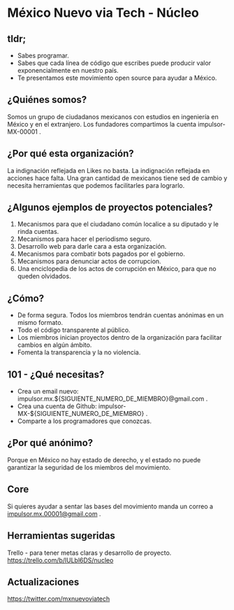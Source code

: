 # México Nuevo via Tech - Núcleo

## tldr;

- Sabes programar.
- Sabes que cada línea de código que escribes puede producir valor exponencialmente en nuestro país.
- Te presentamos este movimiento open source para ayudar a México.

## ¿Quiénes somos?

Somos un grupo de ciudadanos mexicanos con estudios en ingeniería en México y en el extranjero. Los fundadores compartimos la cuenta impulsor-MX-00001 .

## ¿Por qué esta organización?

La indignación reflejada en Likes no basta. 
La indignación reflejada en acciones hace falta.
Una gran cantidad de mexicanos tiene sed de cambio y necesita herramientas que podemos facilitarles para lograrlo.

## ¿Algunos ejemplos de proyectos potenciales?

1. Mecanismos para que el ciudadano común localice a su diputado y le rinda cuentas.
2. Mecanismos para hacer el periodismo seguro.
3. Desarrollo web para darle cara a esta organización.
4. Mecanismos para combatir bots pagados por el gobierno.
5. Mecanismos para denunciar actos de corrupcion.
6. Una enciclopedia de los actos de corrupción en México, para que no queden olvidados.

## ¿Cómo?

- De forma segura. Todos los miembros tendrán cuentas anónimas en un mismo formato.
- Todo el código transparente al público.
- Los miembros inician proyectos dentro de la organización para facilitar cambios en algún ámbito.
- Fomenta la transparencia y la no violencia.

## 101 - ¿Qué necesitas?

- Crea un email nuevo: impulsor.mx.${SIGUIENTE_NUMERO_DE_MIEMBRO}@gmail.com .
- Crea una cuenta de Github: impulsor-MX-${SIGUIENTE_NUMERO_DE_MIEMBRO} .
- Comparte a los programadores que conozcas.

## ¿Por qué anónimo?

Porque en México no hay estado de derecho, y el estado no puede garantizar la seguridad de los miembros del movimiento.

## Core

Si quieres ayudar a sentar las bases del movimiento manda un correo a impulsor.mx.00001@gmail.com .

## Herramientas sugeridas

Trello - para tener metas claras y desarrollo de proyecto.
https://trello.com/b/lULbl6DS/nucleo

## Actualizaciones

https://twitter.com/mxnuevoviatech
